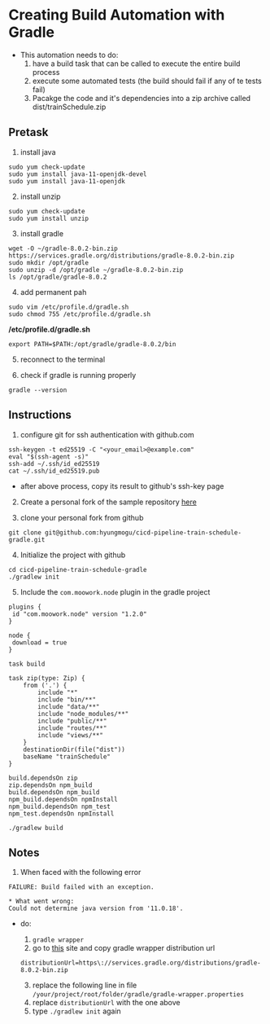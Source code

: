 # Creating Build Automation with Gradle


- This automation needs to do:
    1. have a build task that can be called to execute the entire build process
    2. execute some automated tests (the build should fail if any of te tests fail)
    3. Pacakge the code and it's dependencies into a zip archive called dist/trainSchedule.zip

## Pretask

1. install java

```
sudo yum check-update
sudo yum install java-11-openjdk-devel
sudo yum install java-11-openjdk
```

2. install unzip

```
sudo yum check-update
sudo yum install unzip
```

3. install gradle

```
wget -O ~/gradle-8.0.2-bin.zip https://services.gradle.org/distributions/gradle-8.0.2-bin.zip
sudo mkdir /opt/gradle
sudo unzip -d /opt/gradle ~/gradle-8.0.2-bin.zip
ls /opt/gradle/gradle-8.0.2
```

4. add permanent pah

```
sudo vim /etc/profile.d/gradle.sh
sudo chmod 755 /etc/profile.d/gradle.sh
```

**/etc/profile.d/gradle.sh**
```
export PATH=$PATH:/opt/gradle/gradle-8.0.2/bin
```

5. reconnect to the terminal

6. check if gradle is running properly

```
gradle --version
```

## Instructions

1. configure git for ssh authentication with github.com

```
ssh-keygen -t ed25519 -C "<your_email>@example.com"
eval "$(ssh-agent -s)"
ssh-add ~/.ssh/id_ed25519
cat ~/.ssh/id_ed25519.pub
```

- after above process, copy its result to github's ssh-key page


2. Create a personal fork of the sample repository [here](https://github.com/linuxacademy/cicd-pipeline-train-schedule-gradle)

3. clone your personal fork from github

```
git clone git@github.com:hyungmogu/cicd-pipeline-train-schedule-gradle.git
```

4. Initialize the project with github

```
cd cicd-pipeline-train-schedule-gradle
./gradlew init
```

5. Include the `com.moowork.node` plugin in the gradle project


```
plugins {
 id "com.moowork.node" version "1.2.0" 
}

node {
 download = true
}

task build

task zip(type: Zip) {
    from ('.') {
        include "*"
        include "bin/**"
        include "data/**"
        include "node_modules/**"
        include "public/**"
        include "routes/**"
        include "views/**"
    }
    destinationDir(file("dist"))
    baseName "trainSchedule"
}

build.dependsOn zip
zip.dependsOn npm_build
build.dependsOn npm_build
npm_build.dependsOn npmInstall
npm_build.dependsOn npm_test
npm_test.dependsOn npmInstall
```

```
./gradlew build
```

## Notes

1. When faced with the following error

```
FAILURE: Build failed with an exception.

* What went wrong:
Could not determine java version from '11.0.18'.
```
- do:
    1. `gradle wrapper`
    2. go to [this](https://docs.gradle.org/current/userguide/gradle_wrapper.html) site and copy gradle wrapper distribution url

    ```
    distributionUrl=https\://services.gradle.org/distributions/gradle-8.0.2-bin.zip
    ```

    3. replace the following line in file `/your/project/root/folder/gradle/gradle-wrapper.properties`
    4. replace `distributionUrl` with the one above
    5. type `./gradlew init` again

#